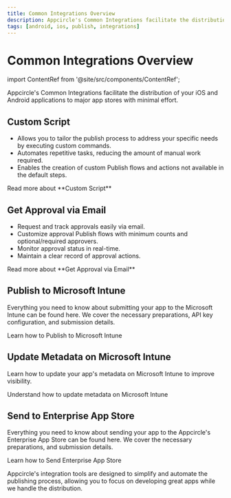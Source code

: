 ```yaml
---
title: Common Integrations Overview
description: Appcircle's Common Integrations facilitate the distribution of your iOS and Android applications to major app stores with minimal effort.
tags: [android, ios, publish, integrations]
---
```


# Common Integrations Overview

import ContentRef from '@site/src/components/ContentRef';

Appcircle's Common Integrations facilitate the distribution of your iOS and Android applications to major app stores with minimal effort.

## Custom Script

- Allows you to tailor the publish process to address your specific needs by executing custom commands.
- Automates repetitive tasks, reducing the amount of manual work required.
- Enables the creation of custom Publish flows and actions not available in the default steps.

<ContentRef url="/publish-integrations/common-publish-integrations/get-approval-via-email">
Read more about **Custom Script**
</ContentRef>

## Get Approval via Email

- Request and track approvals easily via email.
- Customize approval Publish flows with minimum counts and optional/required approvers.
- Monitor approval status in real-time.
- Maintain a clear record of approval actions.

<ContentRef url="/publish-integrations/common-publish-integrations/get-approval-via-email">
Read more about **Get Approval via Email**
</ContentRef>

## Publish to Microsoft Intune

Everything you need to know about submitting your app to the Microsoft Intune can be found here. We cover the necessary preparations, API key configuration, and submission details.

<ContentRef url="/publish-integrations/common-publish-integrations/send-to-microsoft-intune">
Learn how to Publish to Microsoft Intune
</ContentRef>


## Update Metadata on Microsoft Intune

Learn how to update your app's metadata on Microsoft Intune to improve visibility.

<ContentRef url="/publish-integrations/common-publish-integrations/update-metadata-on-microsoft-intune">
Understand how to update metadata on Microsoft Intune
</ContentRef>

## Send to Enterprise App Store

Everything you need to know about sending your app to the Appcircle's Enterprise App Store can be found here. We cover the necessary preparations, and submission details.

<ContentRef url="/publish-integrations/common-publish-integrations/send-to-enterprise-app-store">
Learn how to Send Enterprise App Store
</ContentRef>

Appcircle's integration tools are designed to simplify and automate the publishing process, allowing you to focus on developing great apps while we handle the distribution.
